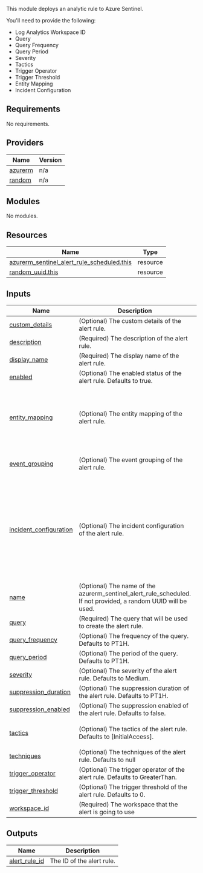 
This module deploys an analytic rule to Azure Sentinel.

You'll need to provide the following:
- Log Analytics Workspace ID
- Query
- Query Frequency
- Query Period
- Severity
- Tactics
- Trigger Operator
- Trigger Threshold
- Entity Mapping
- Incident Configuration

## Requirements

No requirements.

## Providers

| Name | Version |
|------|---------|
| <a name="provider_azurerm"></a> [azurerm](#provider\_azurerm) | n/a |
| <a name="provider_random"></a> [random](#provider\_random) | n/a |

## Modules

No modules.

## Resources

| Name | Type |
|------|------|
| [azurerm_sentinel_alert_rule_scheduled.this](https://registry.terraform.io/providers/hashicorp/azurerm/latest/docs/resources/sentinel_alert_rule_scheduled) | resource |
| [random_uuid.this](https://registry.terraform.io/providers/hashicorp/random/latest/docs/resources/uuid) | resource |

## Inputs

| Name | Description | Type | Default | Required |
|------|-------------|------|---------|:--------:|
| <a name="input_custom_details"></a> [custom\_details](#input\_custom\_details) | (Optional) The custom details of the alert rule. | `map(string)` | `{}` | no |
| <a name="input_description"></a> [description](#input\_description) | (Required) The description of the alert rule. | `string` | n/a | yes |
| <a name="input_display_name"></a> [display\_name](#input\_display\_name) | (Required) The display name of the alert rule. | `string` | n/a | yes |
| <a name="input_enabled"></a> [enabled](#input\_enabled) | (Optional) The enabled status of the alert rule. Defaults to true. | `bool` | `true` | no |
| <a name="input_entity_mapping"></a> [entity\_mapping](#input\_entity\_mapping) | (Optional) The entity mapping of the alert rule. | <pre>list(object({<br/>    entity_type = string<br/>    field_mapping = list(object({<br/>      column_name = string<br/>      identifier  = string<br/>    }))<br/>  }))</pre> | `[]` | no |
| <a name="input_event_grouping"></a> [event\_grouping](#input\_event\_grouping) | (Optional) The event grouping of the alert rule. | `map(string)` | <pre>{<br/>  "aggregation_method": "AlertPerResult"<br/>}</pre> | no |
| <a name="input_incident_configuration"></a> [incident\_configuration](#input\_incident\_configuration) | (Optional) The incident configuration of the alert rule. | `any` | <pre>{<br/>  "create_incident": true,<br/>  "grouping": {<br/>    "enabled": false,<br/>    "entity_matching_method": "AllEntities",<br/>    "group_by_alert_details": [],<br/>    "group_by_custom_details": [],<br/>    "group_by_entities": [],<br/>    "lookback_duration": "PT5M",<br/>    "reopen_closed_incidents": false<br/>  }<br/>}</pre> | no |
| <a name="input_name"></a> [name](#input\_name) | (Optional) The name of the azurerm\_sentinel\_alert\_rule\_scheduled. If not provided, a random UUID will be used. | `string` | `""` | no |
| <a name="input_query"></a> [query](#input\_query) | (Required) The query that will be used to create the alert rule. | `string` | n/a | yes |
| <a name="input_query_frequency"></a> [query\_frequency](#input\_query\_frequency) | (Optional) The frequency of the query. Defaults to PT1H. | `string` | `"PT1H"` | no |
| <a name="input_query_period"></a> [query\_period](#input\_query\_period) | (Optional) The period of the query. Defaults to PT1H. | `string` | `"PT1H"` | no |
| <a name="input_severity"></a> [severity](#input\_severity) | (Optional) The severity of the alert rule. Defaults to Medium. | `string` | `"Medium"` | no |
| <a name="input_suppression_duration"></a> [suppression\_duration](#input\_suppression\_duration) | (Optional) The suppression duration of the alert rule. Defaults to PT1H. | `string` | `"PT1H"` | no |
| <a name="input_suppression_enabled"></a> [suppression\_enabled](#input\_suppression\_enabled) | (Optional) The suppression enabled of the alert rule. Defaults to false. | `bool` | `false` | no |
| <a name="input_tactics"></a> [tactics](#input\_tactics) | (Optional) The tactics of the alert rule. Defaults to [InitialAccess]. | `list(string)` | <pre>[<br/>  "InitialAccess"<br/>]</pre> | no |
| <a name="input_techniques"></a> [techniques](#input\_techniques) | (Optional) The techniques of the alert rule. Defaults to null | `list(string)` | `null` | no |
| <a name="input_trigger_operator"></a> [trigger\_operator](#input\_trigger\_operator) | (Optional) The trigger operator of the alert rule. Defaults to GreaterThan. | `string` | `"GreaterThan"` | no |
| <a name="input_trigger_threshold"></a> [trigger\_threshold](#input\_trigger\_threshold) | (Optional) The trigger threshold of the alert rule. Defaults to 0. | `number` | `0` | no |
| <a name="input_workspace_id"></a> [workspace\_id](#input\_workspace\_id) | (Required) The workspace that the alert is going to use | `string` | n/a | yes |

## Outputs

| Name | Description |
|------|-------------|
| <a name="output_alert_rule_id"></a> [alert\_rule\_id](#output\_alert\_rule\_id) | The ID of the alert rule. |
